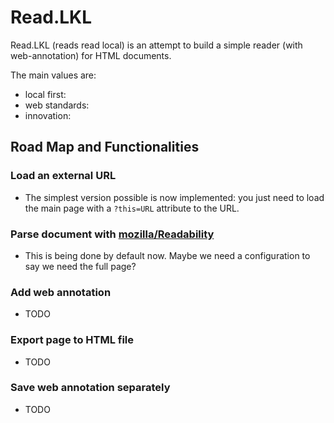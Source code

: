 # Read.LKL

Read.LKL (reads read local) is an attempt to build a simple reader (with web-annotation) for HTML documents.

The main values are:

- local first: 
- web standards: 
- innovation: 

## Road Map and Functionalities

### Load an external URL

- The simplest version possible is now implemented: you just need to load the main page with a `?this=URL` attribute to the URL.

### Parse document with [mozilla/Readability](https://github.com/mozilla/readability)

- This is being done by default now. Maybe we need a configuration to say we need the full page?

### Add web annotation

- TODO

### Export page to HTML file

- TODO

### Save web annotation separately

- TODO
